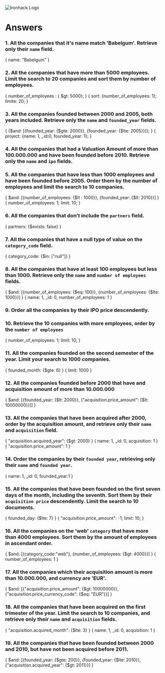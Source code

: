 ![Ironhack Logo](https://i.imgur.com/1QgrNNw.png)

# Answers

### 1. All the companies that it's name match 'Babelgum'. Retrieve only their `name` field.

<!-- Your Code Goes Here -->
{
  name: "Babelgum"
}

### 2. All the companies that have more than 5000 employees. Limit the search to 20 companies and sort them by **number of employees**.

<!-- Your Code Goes Here -->
{
  number_of_employees :  { $gt: 5000};
}
{
  sort: {number_of_employees: 1};
  limite: 20;
}


### 3. All the companies founded between 2000 and 2005, both years included. Retrieve only the `name` and `founded_year` fields.

<!-- Your Code Goes Here -->
{
  {$and: [{founded_year: {$gte: 2000}}, {founded_year: {$lte: 2005}}]};
}
{
  project: {name: 1, _id:0, founded_year: 1};
}

### 4. All the companies that had a Valuation Amount of more than 100.000.000 and have been founded before 2010. Retrieve only the `name` and `ipo` fields.

<!-- Your Code Goes Here -->


### 5. All the companies that have less than 1000 employees and have been founded before 2005. Order them by the number of employees and limit the search to 10 companies.

<!-- Your Code Goes Here -->
{
  $and: [{number_of_employees: {$lt : 1000}}, {founded_year: {$lt: 2010}}]
}
{
  number_of_employees: 1;
  limit: 10;
}

### 6. All the companies that don't include the `partners` field.

<!-- Your Code Goes Here -->
{
  partners: {$exists: false}
}

### 7. All the companies that have a null type of value on the `category_code` field.

<!-- Your Code Goes Here -->
{
  category_code: {$in: ["null"]}
}

### 8. All the companies that have at least 100 employees but less than 1000. Retrieve only the `name` and `number of employees` fields.

<!-- Your Code Goes Here -->
{
  $and: [{number_of_employees: {$eq: 100}}, {number_of_employees: {$lte: 1000}}]
}
{
  name: 1, _id: 0, number_of_employees: 1
}

### 9. Order all the companies by their IPO price descendently.

<!-- Your Code Goes Here -->

### 10. Retrieve the 10 companies with more employees, order by the `number of employees`

<!-- Your Code Goes Here -->
{
  number_of_employees: 1;
  limit: 10;
}

### 11. All the companies founded on the second semester of the year. Limit your search to 1000 companies.

<!-- Your Code Goes Here -->
{
  founded_month: {$gte: 6}
}
{
  limit: 1000
}
<!-- ### 12. All the companies that have been 'deadpooled' after the third year. -->

<!-- Your Code Goes Here -->

### 12. All the companies founded before 2000 that have and acquisition amount of more than 10.000.000

<!-- Your Code Goes Here -->
{
  $and: [{founded_year: {$lt: 2000}}, {"acquisition.price_amount": {$lt: 10000000}}]]
}


### 13. All the companies that have been acquired after 2000, order by the acquisition amount, and retrieve only their `name` and `acquisition` field.

<!-- Your Code Goes Here -->
{
  "acquisition.acquired_year": {$gt: 2000}
}
{
  name: 1, _id: 0, acquisition: 1
}
{
  "acquisition.price_amount": 1
}

### 14. Order the companies by their `founded year`, retrieving only their `name` and `founded year`.

<!-- Your Code Goes Here -->
{
  name: 1, _id: 0, founded_year:1
}

### 15. All the companies that have been founded on the first seven days of the month, including the seventh. Sort them by their `acquisition price` descendently. Limit the search to 10 documents.

<!-- Your Code Goes Here -->
{
  founded_day: {$lte: 7}
}
{
  "acquisition.price_amount": -1;
  limit: 10;
}

### 16. All the companies on the 'web' `category` that have more than 4000 employees. Sort them by the amount of employees in ascendant order.

<!-- Your Code Goes Here -->
{
  $and: [{category_code:"web"}, {number_of_employees: {$gt: 4000}}]
}
{
  number_of_employees: 1
}

### 17. All the companies which their acquisition amount is more than 10.000.000, and currency are 'EUR'.

<!-- Your Code Goes Here -->
{
  $and: [{"acquisition.price_amount": {$gt: 10000000}}, {"acquisition.price_currency_code": {$eq: "EUR"}}]
}


### 18. All the companies that have been acquired on the first trimester of the year. Limit the search to 10 companies, and retrieve only their `name` and `acquisition` fields.

<!-- Your Code Goes Here -->
{
  "acquisition.acquired_month": {$lte: 3}
}
{
  name: 1, _id: 0, acquisition: 1
}

### 19. All the companies that have been founded between 2000 and 2010, but have not been acquired before 2011.

<!-- Your Code Goes Here -->
{
  $and: [{founded_year: {$gte: 200}}, {founded_year: {$lte: 2010}}, {"acquisition.acquired_year": {$gt: 2011}}]
}
